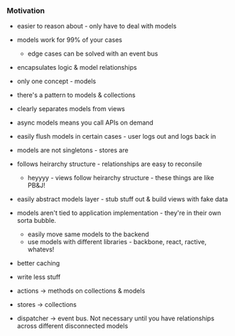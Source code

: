 ### Motivation

- easier to reason about - only have to deal with models
- models work for 99% of your cases
    - edge cases can be solved with an event bus
- encapsulates logic & model relationships
- only one concept - models
- there's a pattern to models & collections
- clearly separates models from views
- async models means you call APIs on demand
- easily flush models in certain cases - user logs out and logs back in
- models are not singletons - stores are
- follows heirarchy structure - relationships are easy to reconsile
    - heyyyy - views follow heirarchy structure - these things are like PB&J!
- easily abstract models layer - stub stuff out & build views with fake data
- models aren't tied to application implementation - they're in their own sorta bubble.
    - easily move same models to the backend
    - use models with different libraries - backbone, react, ractive, whatevs!
- better caching
- write less stuff

- actions -> methods on collections & models
- stores -> collections
- dispatcher -> event bus. Not necessary until you have relationships across different disconnected models